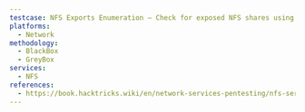 ```yaml
---
testcase: NFS Exports Enumeration – Check for exposed NFS shares using showmount -e <IP> and verify if server discloses share list and client access info
platforms: 
  - Network
methodology: 
  - BlackBox
  - GreyBox
services:
  - NFS
references:
  - https://book.hacktricks.wiki/en/network-services-pentesting/nfs-service-pentesting.html
---
```

